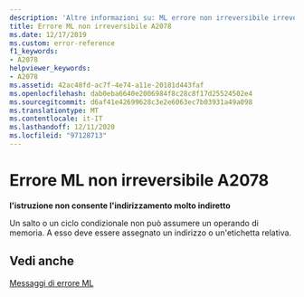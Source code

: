 ```yaml
---
description: 'Altre informazioni su: ML errore non irreversibile irreversibile A2078'
title: Errore ML non irreversibile A2078
ms.date: 12/17/2019
ms.custom: error-reference
f1_keywords:
- A2078
helpviewer_keywords:
- A2078
ms.assetid: 42ac48fd-ac7f-4e74-a11e-20181d443faf
ms.openlocfilehash: dab0eba6640e2006984f8c28c8f17d25524502e4
ms.sourcegitcommit: d6af41e42699628c3e2e6063ec7b03931a49a098
ms.translationtype: MT
ms.contentlocale: it-IT
ms.lasthandoff: 12/11/2020
ms.locfileid: "97128713"
---
```

# <a name="ml-nonfatal-error-a2078"></a>Errore ML non irreversibile A2078

**l'istruzione non consente l'indirizzamento molto indiretto**

Un salto o un ciclo condizionale non può assumere un operando di memoria. A esso deve essere assegnato un indirizzo o un'etichetta relativa.

## <a name="see-also"></a>Vedi anche

[Messaggi di errore ML](ml-error-messages.md)

